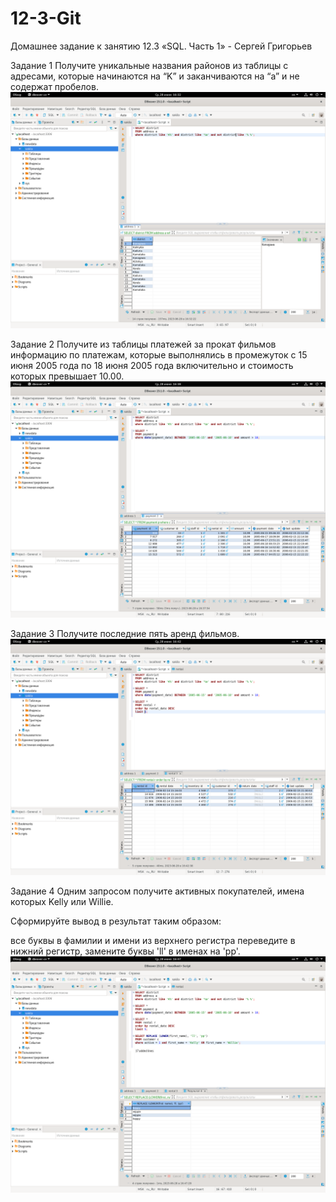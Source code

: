 # 12-3-Git

Домашнее задание к занятию 12.3 «SQL. Часть 1» - Сергей Григорьев

Задание 1
Получите уникальные названия районов из таблицы с адресами, которые начинаются на “K” и заканчиваются на “a” и не содержат пробелов.
![1-1](https://github.com/SG-netology/12-3-Git/blob/main/1-1.png)

Задание 2
Получите из таблицы платежей за прокат фильмов информацию по платежам, которые выполнялись в промежуток с 15 июня 2005 года по 18 июня 2005 года включительно и стоимость которых превышает 10.00.
![2-1](https://github.com/SG-netology/12-3-Git/blob/main/2-1.png)

Задание 3
Получите последние пять аренд фильмов.
![3-1](https://github.com/SG-netology/12-3-Git/blob/main/3-1.png)

Задание 4
Одним запросом получите активных покупателей, имена которых Kelly или Willie.

Сформируйте вывод в результат таким образом:

все буквы в фамилии и имени из верхнего регистра переведите в нижний регистр,
замените буквы 'll' в именах на 'pp'.
![4-1](https://github.com/SG-netology/12-3-Git/blob/main/4-1.png)
